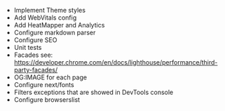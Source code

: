 - Implement Theme styles
- Add WebVitals config
- Add HeatMapper and Analytics
- Configure markdown parser
- Configure SEO
- Unit tests
- Facades see: https://developer.chrome.com/en/docs/lighthouse/performance/third-party-facades/
- OG:IMAGE for each page
- Configure next/fonts
- Filters exceptions that are showed in DevTools console
- Configure browserslist
